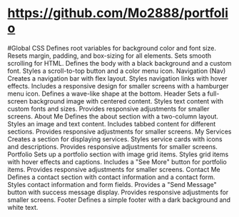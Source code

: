 # https://github.com/Mo2888/portfolio
#Global CSS
Defines root variables for background color and font size.
Resets margin, padding, and box-sizing for all elements.
Sets smooth scrolling for HTML.
Defines the body with a black background and a custom font.
Styles a scroll-to-top button and a color menu icon.
Navigation (Nav)
Creates a navigation bar with flex layout.
Styles navigation links with hover effects.
Includes a responsive design for smaller screens with a hamburger menu icon.
Defines a wave-like shape at the bottom.
Header
Sets a full-screen background image with centered content.
Styles text content with custom fonts and sizes.
Provides responsive adjustments for smaller screens.
About Me
Defines the about section with a two-column layout.
Styles an image and text content.
Includes tabbed content for different sections.
Provides responsive adjustments for smaller screens.
My Services
Creates a section for displaying services.
Styles service cards with icons and descriptions.
Provides responsive adjustments for smaller screens.
Portfolio
Sets up a portfolio section with image grid items.
Styles grid items with hover effects and captions.
Includes a "See More" button for portfolio items.
Provides responsive adjustments for smaller screens.
Contact Me
Defines a contact section with contact information and a contact form.
Styles contact information and form fields.
Provides a "Send Message" button with success message display.
Provides responsive adjustments for smaller screens.
Footer
Defines a simple footer with a dark background and white text.
